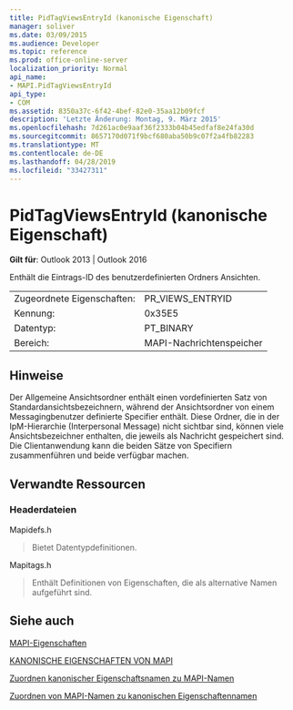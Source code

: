 ```yaml
---
title: PidTagViewsEntryId (kanonische Eigenschaft)
manager: soliver
ms.date: 03/09/2015
ms.audience: Developer
ms.topic: reference
ms.prod: office-online-server
localization_priority: Normal
api_name:
- MAPI.PidTagViewsEntryId
api_type:
- COM
ms.assetid: 8350a37c-6f42-4bef-82e0-35aa12b09fcf
description: 'Letzte Änderung: Montag, 9. März 2015'
ms.openlocfilehash: 7d261ac0e9aaf36f2333b04b45edfaf8e24fa30d
ms.sourcegitcommit: 8657170d071f9bcf680aba50b9c07f2a4fb82283
ms.translationtype: MT
ms.contentlocale: de-DE
ms.lasthandoff: 04/28/2019
ms.locfileid: "33427311"
---
```

# <a name="pidtagviewsentryid-canonical-property"></a>PidTagViewsEntryId (kanonische Eigenschaft)

  
  
**Gilt für**: Outlook 2013 | Outlook 2016 
  
Enthält die Eintrags-ID des benutzerdefinierten Ordners Ansichten.
  
|||
|:-----|:-----|
|Zugeordnete Eigenschaften:  <br/> |PR_VIEWS_ENTRYID  <br/> |
|Kennung:  <br/> |0x35E5  <br/> |
|Datentyp:  <br/> |PT_BINARY  <br/> |
|Bereich:  <br/> |MAPI-Nachrichtenspeicher  <br/> |
   
## <a name="remarks"></a>Hinweise

Der Allgemeine Ansichtsordner enthält einen vordefinierten Satz von Standardansichtsbezeichnern, während der Ansichtsordner von einem Messagingbenutzer definierte Specifier enthält. Diese Ordner, die in der IpM-Hierarchie (Interpersonal Message) nicht sichtbar sind, können viele Ansichtsbezeichner enthalten, die jeweils als Nachricht gespeichert sind. Die Clientanwendung kann die beiden Sätze von Specifiern zusammenführen und beide verfügbar machen.
  
## <a name="related-resources"></a>Verwandte Ressourcen

### <a name="header-files"></a>Headerdateien

Mapidefs.h
  
> Bietet Datentypdefinitionen.
    
Mapitags.h
  
> Enthält Definitionen von Eigenschaften, die als alternative Namen aufgeführt sind.
    
## <a name="see-also"></a>Siehe auch



[MAPI-Eigenschaften](mapi-properties.md)
  
[KANONISCHE EIGENSCHAFTEN VON MAPI](mapi-canonical-properties.md)
  
[Zuordnen kanonischer Eigenschaftsnamen zu MAPI-Namen](mapping-canonical-property-names-to-mapi-names.md)
  
[Zuordnen von MAPI-Namen zu kanonischen Eigenschaftennamen](mapping-mapi-names-to-canonical-property-names.md)

